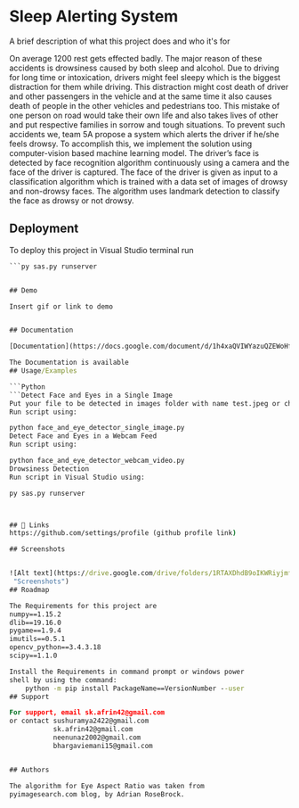 
# Sleep Alerting System

A brief description of what this project does and who it's for

On average 1200 rest gets effected badly. The major reason of 
these accidents is drowsiness caused by both sleep and alcohol. 
Due to driving for long time or intoxication, drivers might feel 
sleepy which is the biggest distraction for them while driving. 
This distraction might cost death of driver and other passengers 
in the vehicle and at the same time it also causes death of people
in the other vehicles and pedestrians too. This mistake of one 
person on road would take their own life and also takes lives of 
other and put respective families in sorrow and tough situations. 
To prevent such accidents we, team 5A propose a system which 
alerts the driver if he/she feels drowsy. To accomplish this, 
we implement the solution using computer-vision based machine 
learning model. The driver’s face is detected by face recognition 
algorithm continuously using a camera and the face of the driver 
is captured. The face of the driver is given as input to a 
classification algorithm which is trained with a data set of 
images of drowsy and non-drowsy faces. The algorithm uses 
landmark detection to classify the face as drowsy or not drowsy. 
## Deployment

To deploy this project in Visual Studio terminal run

```cmd
```py sas.py runserver


## Demo

Insert gif or link to demo


## Documentation

[Documentation](https://docs.google.com/document/d/1h4xaQVIWYazuQZEWoHfax_16vwyqhEoP/edit)

The Documentation is available 
## Usage/Examples

```Python
```Detect Face and Eyes in a Single Image
Put your file to be detected in images folder with name test.jpeg or change the file path in Line : 14 face_and_eye_detector_single_image.py to your image file.
Run script using:

python face_and_eye_detector_single_image.py
Detect Face and Eyes in a Webcam Feed
Run script using:

python face_and_eye_detector_webcam_video.py
Drowsiness Detection
Run script in Visual Studio using:

py sas.py runserver



## 🔗 Links
https://github.com/settings/profile (github profile link)

## Screenshots


![Alt text](https://drive.google.com/drive/folders/1RTAXDhdB9oIKWRiyjmfuLuoYmOxkpIKm
 "Screenshots")
## Roadmap

The Requirements for this project are
numpy==1.15.2
dlib==19.16.0
pygame==1.9.4
imutils==0.5.1
opencv_python==3.4.3.18
scipy==1.1.0

Install the Requirements in command prompt or windows power
shell by using the command:
    python -m pip install PackageName==VersionNumber --user
## Support

For support, email sk.afrin42@gmail.com
or contact sushuramya2422@gmail.com
           sk.afrin42@gmail.com
           neenunaz2002@gmail.com 
           bhargaviemani15@gmail.com 


## Authors

The algorithm for Eye Aspect Ratio was taken from 
pyimagesearch.com blog, by Adrian RoseBrock.

